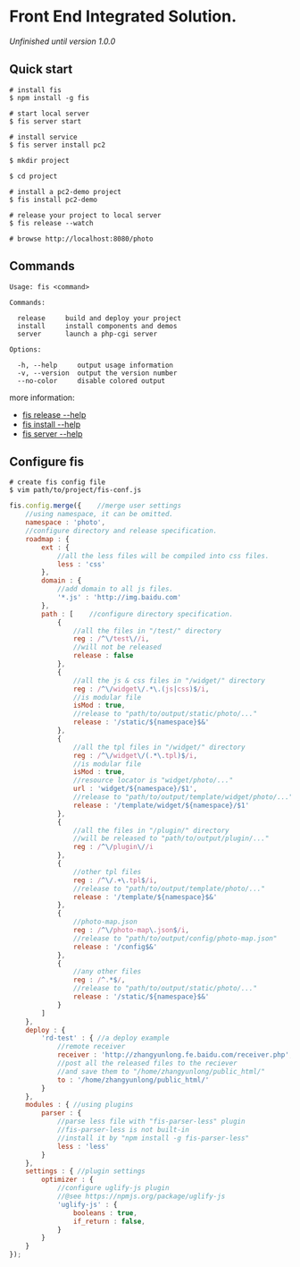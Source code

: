 # Front End Integrated Solution.

*Unfinished until version 1.0.0*

## Quick start
    
    # install fis
    $ npm install -g fis
    
    # start local server
    $ fis server start
    
    # install service
    $ fis server install pc2
    
    $ mkdir project
    
    $ cd project
     
    # install a pc2-demo project
    $ fis install pc2-demo
     
    # release your project to local server
    $ fis release --watch
     
    # browse http://localhost:8080/photo


## Commands

    Usage: fis <command>
    
    Commands:
    
      release     build and deploy your project
      install     install components and demos
      server      launch a php-cgi server
    
    Options:
    
      -h, --help     output usage information
      -v, --version  output the version number
      --no-color     disable colored output

more information:

* [fis release --help](https://github.com/fis-dev/fis-command-release "fis-command-release")
* [fis install --help](https://github.com/fis-dev/fis-command-install "fis-command-install")
* [fis server --help](https://github.com/fis-dev/fis-command-server "fis-command-server")

## Configure fis

    # create fis config file
    $ vim path/to/project/fis-conf.js

```javascript
fis.config.merge({    //merge user settings
    //using namespace, it can be omitted.
    namespace : 'photo',
    //configure directory and release specification.
    roadmap : {
        ext : {
            //all the less files will be compiled into css files.
            less : 'css'
        },
        domain : {
            //add domain to all js files.
            '*.js' : 'http://img.baidu.com'
        },
        path : [    //configure directory specification.
            {
                //all the files in "/test/" directory
                reg : /^\/test\//i,
                //will not be released
                release : false
            },
            {
                //all the js & css files in "/widget/" directory
                reg : /^\/widget\/.*\.(js|css)$/i,
                //is modular file
                isMod : true,
                //release to "path/to/output/static/photo/..."
                release : '/static/${namespace}$&'
            },
            {
                //all the tpl files in "/widget/" directory
                reg : /^\/widget\/(.*\.tpl)$/i,
                //is modular file
                isMod : true,
                //resource locator is "widget/photo/..."
                url : 'widget/${namespace}/$1',
                //release to "path/to/output/template/widget/photo/..."
                release : '/template/widget/${namespace}/$1'
            },
            {
                //all the files in "/plugin/" directory
                //will be released to "path/to/output/plugin/..."
                reg : /^\/plugin\//i
            },
            {
                //other tpl files
                reg : /^\/.+\.tpl$/i,
                //release to "path/to/output/template/photo/..."
                release : '/template/${namespace}$&'
            },
            {
                //photo-map.json
                reg : /^\/photo-map\.json$/i,
                //release to "path/to/output/config/photo-map.json"
                release : '/config$&'
            },
            {
                //any other files
                reg : /^.*$/,
                //release to "path/to/output/static/photo/..."
                release : '/static/${namespace}$&'
            }
        ]
    },
    deploy : {
        'rd-test' : { //a deploy example
            //remote receiver
            receiver : 'http://zhangyunlong.fe.baidu.com/receiver.php',
            //post all the released files to the reciever
            //and save them to "/home/zhangyunlong/public_html/"
            to : '/home/zhangyunlong/public_html/'
        }
    },
    modules : { //using plugins
        parser : {
            //parse less file with "fis-parser-less" plugin
            //fis-parser-less is not built-in
            //install it by "npm install -g fis-parser-less"
            less : 'less'
        }
    },
    settings : { //plugin settings
        optimizer : {
            //configure uglify-js plugin
            //@see https://npmjs.org/package/uglify-js
            'uglify-js' : {
                booleans : true,
                if_return : false,
            }
        }
    }
});
```